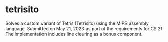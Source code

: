 # tetrisito
Solves a custom variant of Tetris (Tetrisito) using the MIPS assembly language. Submitted on May 21, 2023 as part of the requirements for CS 21. The implementation includes line clearing as a bonus component.
